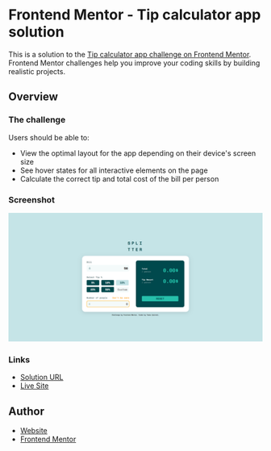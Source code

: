 # Frontend Mentor - Tip calculator app solution

This is a solution to the [Tip calculator app challenge on Frontend Mentor](https://www.frontendmentor.io/challenges/tip-calculator-app-ugJNGbJUX). Frontend Mentor challenges help you improve your coding skills by building realistic projects.

## Overview

### The challenge

Users should be able to:

- View the optimal layout for the app depending on their device's screen size
- See hover states for all interactive elements on the page
- Calculate the correct tip and total cost of the bill per person

### Screenshot

![](./screenshot.png)

### Links

- [Solution URL](https://github.com/tquintal/tip-calculator-app)
- [Live Site](tip-calculator-app-nu.vercel.app)

## Author

- [Website](https://github.com/tquintal/)
- [Frontend Mentor](https://www.frontendmentor.io/profile/tquintal)
